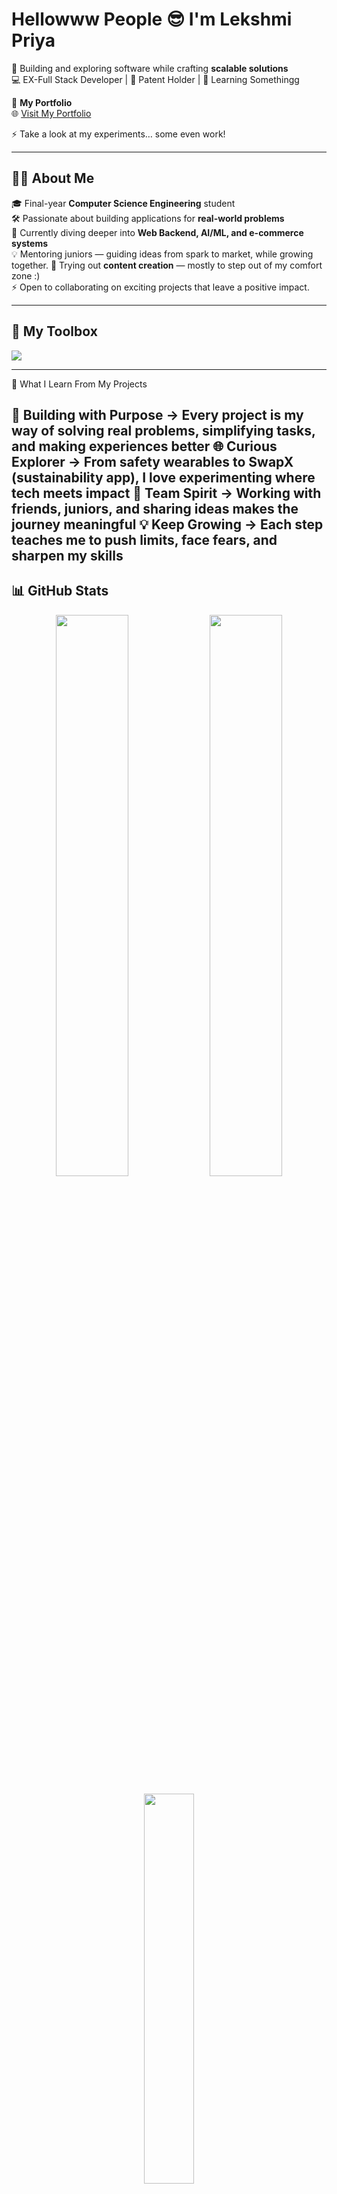 # Hellowww People 😎 I'm **Lekshmi Priya**  

🚀 Building and exploring software while crafting **scalable solutions**  
💻 EX-Full Stack Developer | 📜 Patent Holder | 🎨 Learning Somethingg

🔗 **My Portfolio**  
🌐 [Visit My Portfolio](https://lekshmipriya.netlify.app/)  

⚡ Take a look at my experiments… some even work!

---

## 👩‍💻 About Me  

🎓 Final-year **Computer Science Engineering** student  
🛠️ Passionate about building applications for **real-world problems**  
🌱 Currently diving deeper into **Web Backend, AI/ML, and e-commerce systems**  
💡 Mentoring juniors — guiding ideas from spark to market, while growing together.
🎥 Trying out **content creation** — mostly to step out of my comfort zone :)  
⚡ Open to collaborating on exciting projects that leave a positive impact.

---

## 🔧 My Toolbox  
<p align="left">
  <img src="https://skillicons.dev/icons?i=html,css,js,react,nodejs,express,mongodb,tailwind,python,java,git,github,vscode,figma&perline=7" />
</p>

---
🌟 What I Learn From My Projects  

🚀 Building with Purpose → Every project is my way of solving real problems, simplifying tasks, and making experiences better
🌐 Curious Explorer → From safety wearables to SwapX (sustainability app), I love experimenting where tech meets impact
🤝 Team Spirit → Working with friends, juniors, and sharing ideas makes the journey meaningful
💡 Keep Growing → Each step teaches me to push limits, face fears, and sharpen my skills
---

## 📊 GitHub Stats  
<p align="center">
  <img src="https://github-readme-streak-stats.herokuapp.com?user=lekshmipriyaa28&theme=radical&hide_border=true" width="48%" />
  <img src="https://github-readme-stats.vercel.app/api?username=lekshmipriyaa28&show_icons=true&theme=radical&hide_border=true" width="48%" />
</p>  

<p align="center">
  <img src="https://github-readme-stats.vercel.app/api/top-langs/?username=lekshmipriyaa28&layout=compact&theme=radical&hide_border=true" width="40%" />
</p>

---

## 🌐 Let’s Connect!  
- [📩 Email](mailto:lekshmipriyaa28@gmail.com)  
- [💼 LinkedIn](https://www.linkedin.com/in/lekshmi-priya-j-s--8684382a9/)  

---

<h3 align="center">✨ Stay Hungry. Stay Foolish. ✨</h3>
